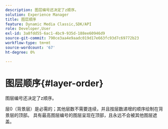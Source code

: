 ```yaml
---
description: 图层编号还决定了z顺序。
solution: Experience Manager
title: 图层顺序
feature: Dynamic Media Classic,SDK/API
role: Developer,User
exl-id: 3a8fdd55-6ac1-4bc9-935d-188ee60946d9
source-git-commit: 790ce3aa4e9aadc019d17e663fc93d7c69772b23
workflow-type: tm+mt
source-wordcount: '67'
ht-degree: 0%

---
```


# 图层顺序{#layer-order}

图层编号还决定了z顺序。

层0（背景层）是必需的；其他层数不需要连续，并且按层数递增的顺序绘制在背景层的顶部。 具有最高图层编号的图层呈现在顶部，且永远不会被其他图层遮盖。
